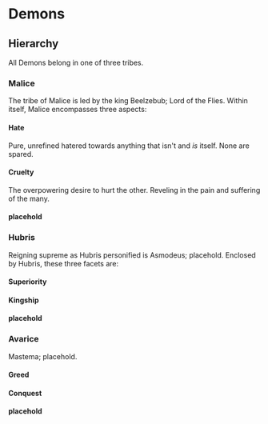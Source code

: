 # Demons

## Hierarchy

All Demons belong in one of three tribes.

### Malice

The tribe of Malice is led by the king Beelzebub; Lord of the Flies.
Within itself, Malice encompasses three aspects:

#### Hate

Pure, unrefined hatered towards anything that isn't and *is* itself. None are spared.

#### Cruelty

The overpowering desire to hurt the other. Reveling in the pain and suffering of the many.

#### placehold



### Hubris

Reigning supreme as Hubris personified is Asmodeus; placehold.
Enclosed by Hubris, these three facets are:

#### Superiority

#### Kingship

#### placehold


### Avarice

Mastema; placehold.


#### Greed

#### Conquest

#### placehold
